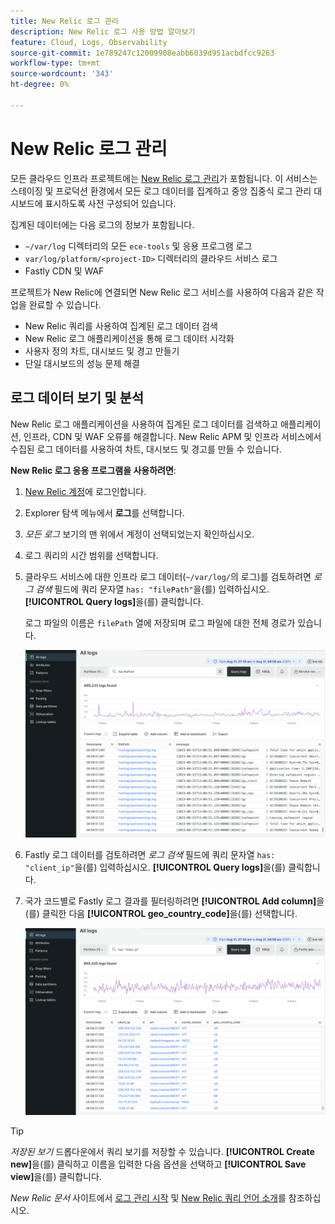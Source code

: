```yaml
---
title: New Relic 로그 관리
description: New Relic 로그 사용 방법 알아보기
feature: Cloud, Logs, Observability
source-git-commit: 1e789247c12009908eabb6039d951acbdfcc9263
workflow-type: tm+mt
source-wordcount: '343'
ht-degree: 0%

---
```


# New Relic 로그 관리

모든 클라우드 인프라 프로젝트에는 [New Relic 로그 관리](https://docs.newrelic.com/docs/logs/get-started/get-started-log-management/)가 포함됩니다. 이 서비스는 스테이징 및 프로덕션 환경에서 모든 로그 데이터를 집계하고 중앙 집중식 로그 관리 대시보드에 표시하도록 사전 구성되어 있습니다.

집계된 데이터에는 다음 로그의 정보가 포함됩니다.

- `~/var/log` 디렉터리의 모든 `ece-tools` 및 응용 프로그램 로그
- `var/log/platform/<project-ID>` 디렉터리의 클라우드 서비스 로그
- Fastly CDN 및 WAF

프로젝트가 New Relic에 연결되면 New Relic 로그 서비스를 사용하여 다음과 같은 작업을 완료할 수 있습니다.

- New Relic 쿼리를 사용하여 집계된 로그 데이터 검색
- New Relic 로그 애플리케이션을 통해 로그 데이터 시각화
- 사용자 정의 차트, 대시보드 및 경고 만들기
- 단일 대시보드의 성능 문제 해결

## 로그 데이터 보기 및 분석

New Relic 로그 애플리케이션을 사용하여 집계된 로그 데이터를 검색하고 애플리케이션, 인프라, CDN 및 WAF 오류를 해결합니다. New Relic APM 및 인프라 서비스에서 수집된 로그 데이터를 사용하여 차트, 대시보드 및 경고를 만들 수 있습니다.

**New Relic 로그 응용 프로그램을 사용하려면**:

1. [New Relic 계정](https://login.newrelic.com/login)에 로그인합니다.

1. Explorer 탐색 메뉴에서 **로그**&#x200B;를 선택합니다.

1. _모든 로그_ 보기의 맨 위에서 계정이 선택되었는지 확인하십시오.

1. 로그 쿼리의 시간 범위를 선택합니다.

1. 클라우드 서비스에 대한 인프라 로그 데이터(`~/var/log/`의 로그)를 검토하려면 _로그 검색_ 필드에 쿼리 문자열 `has: "filePath"`을(를) 입력하십시오. **[!UICONTROL Query logs]**&#x200B;을(를) 클릭합니다.

   로그 파일의 이름은 `filePath` 열에 저장되며 로그 파일에 대한 전체 경로가 있습니다.

   ![클라우드 프로젝트 New Relic 서비스 로그 데이터](../../assets/new-relic/var-log-query.png)

1. Fastly 로그 데이터를 검토하려면 _로그 검색_ 필드에 쿼리 문자열 `has: "client_ip"`을(를) 입력하십시오. **[!UICONTROL Query logs]**&#x200B;을(를) 클릭합니다.

1. 국가 코드별로 Fastly 로그 결과를 필터링하려면 **[!UICONTROL Add column]**&#x200B;을(를) 클릭한 다음 **[!UICONTROL geo_country_code]**&#x200B;을(를) 선택합니다.

   ![클라우드 프로젝트 New Relic CDN 로그 특성 필터](../../assets/new-relic/fastly-countrycode-filter.png)

>[!TIP]
>
>_저장된 보기_ 드롭다운에서 쿼리 보기를 저장할 수 있습니다. **[!UICONTROL Create new]**&#x200B;을(를) 클릭하고 이름을 입력한 다음 옵션을 선택하고 **[!UICONTROL Save view]**&#x200B;을(를) 클릭합니다.
>
>_New Relic 문서_ 사이트에서 [로그 관리 시작](https://docs.newrelic.com/docs/logs/get-started/get-started-log-management/) 및 [New Relic 쿼리 언어 소개](https://docs.newrelic.com/docs/query-your-data/nrql-new-relic-query-language/get-started/introduction-nrql-new-relics-query-language/)를 참조하십시오.
